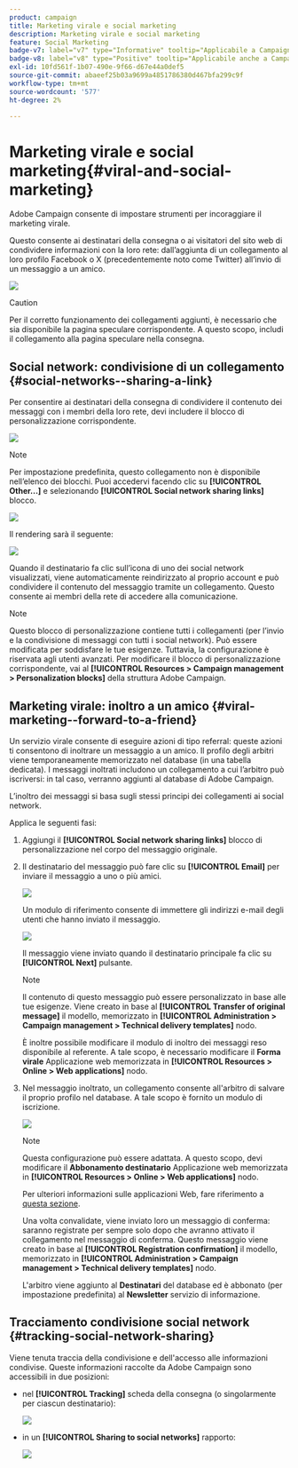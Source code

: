 ```yaml
---
product: campaign
title: Marketing virale e social marketing
description: Marketing virale e social marketing
feature: Social Marketing
badge-v7: label="v7" type="Informative" tooltip="Applicabile a Campaign Classic v7"
badge-v8: label="v8" type="Positive" tooltip="Applicabile anche a Campaign v8"
exl-id: 10fd561f-1b07-490e-9f66-d67e44a0def5
source-git-commit: abaeef25b03a9699a4851786380d467bfa299c9f
workflow-type: tm+mt
source-wordcount: '577'
ht-degree: 2%

---
```


# Marketing virale e social marketing{#viral-and-social-marketing}

Adobe Campaign consente di impostare strumenti per incoraggiare il marketing virale.

Questo consente ai destinatari della consegna o ai visitatori del sito web di condividere informazioni con la loro rete: dall’aggiunta di un collegamento al loro profilo Facebook o X (precedentemente noto come Twitter) all’invio di un messaggio a un amico.

![](assets/s_ncs_user_viral_icons.png)

>[!CAUTION]
>
>Per il corretto funzionamento dei collegamenti aggiunti, è necessario che sia disponibile la pagina speculare corrispondente. A questo scopo, includi il collegamento alla pagina speculare nella consegna.

## Social network: condivisione di un collegamento {#social-networks--sharing-a-link}

Per consentire ai destinatari della consegna di condividere il contenuto dei messaggi con i membri della loro rete, devi includere il blocco di personalizzazione corrispondente.

![](assets/s_ncs_user_viral_add_link.png)

>[!NOTE]
>
>Per impostazione predefinita, questo collegamento non è disponibile nell’elenco dei blocchi. Puoi accedervi facendo clic su **[!UICONTROL Other...]** e selezionando **[!UICONTROL Social network sharing links]** blocco.

![](assets/s_ncs_user_viral_add_link_via_others.png)

Il rendering sarà il seguente:

![](assets/s_ncs_user_viral_add_link_rendering.png)

Quando il destinatario fa clic sull’icona di uno dei social network visualizzati, viene automaticamente reindirizzato al proprio account e può condividere il contenuto del messaggio tramite un collegamento. Questo consente ai membri della rete di accedere alla comunicazione.

>[!NOTE]
>
>Questo blocco di personalizzazione contiene tutti i collegamenti (per l’invio e la condivisione di messaggi con tutti i social network). Può essere modificata per soddisfare le tue esigenze. Tuttavia, la configurazione è riservata agli utenti avanzati. Per modificare il blocco di personalizzazione corrispondente, vai al **[!UICONTROL Resources > Campaign management > Personalization blocks]** della struttura Adobe Campaign.

## Marketing virale: inoltro a un amico {#viral-marketing--forward-to-a-friend}

Un servizio virale consente di eseguire azioni di tipo referral: queste azioni ti consentono di inoltrare un messaggio a un amico. Il profilo degli arbitri viene temporaneamente memorizzato nel database (in una tabella dedicata). I messaggi inoltrati includono un collegamento a cui l’arbitro può iscriversi: in tal caso, verranno aggiunti al database di Adobe Campaign.

L’inoltro dei messaggi si basa sugli stessi principi dei collegamenti ai social network.

Applica le seguenti fasi:

1. Aggiungi il **[!UICONTROL Social network sharing links]** blocco di personalizzazione nel corpo del messaggio originale.
1. Il destinatario del messaggio può fare clic su **[!UICONTROL Email]** per inviare il messaggio a uno o più amici.

   ![](assets/s_ncs_user_viral_email_link.png)

   Un modulo di riferimento consente di immettere gli indirizzi e-mail degli utenti che hanno inviato il messaggio.

   ![](assets/s_ncs_user_viral_email_msg.png)

   Il messaggio viene inviato quando il destinatario principale fa clic su **[!UICONTROL Next]** pulsante.

   >[!NOTE]
   >
   >Il contenuto di questo messaggio può essere personalizzato in base alle tue esigenze. Viene creato in base al **[!UICONTROL Transfer of original message]** il modello, memorizzato in **[!UICONTROL Administration > Campaign management > Technical delivery templates]** nodo.
   >
   >È inoltre possibile modificare il modulo di inoltro dei messaggi reso disponibile al referente. A tale scopo, è necessario modificare il **Forma virale** Applicazione web memorizzata in **[!UICONTROL Resources > Online > Web applications]** nodo.

1. Nel messaggio inoltrato, un collegamento consente all&#39;arbitro di salvare il proprio profilo nel database. A tale scopo è fornito un modulo di iscrizione.

   ![](assets/s_ncs_user_viral_create_account_form.png)

   >[!NOTE]
   >
   >Questa configurazione può essere adattata. A questo scopo, devi modificare il **Abbonamento destinatario** Applicazione web memorizzata in **[!UICONTROL Resources > Online > Web applications]** nodo.
   >
   >Per ulteriori informazioni sulle applicazioni Web, fare riferimento a [questa sezione](../../web/using/about-web-applications.md).

   Una volta convalidate, viene inviato loro un messaggio di conferma: saranno registrate per sempre solo dopo che avranno attivato il collegamento nel messaggio di conferma. Questo messaggio viene creato in base al **[!UICONTROL Registration confirmation]** il modello, memorizzato in **[!UICONTROL Administration > Campaign management > Technical delivery templates]** nodo.

   L&#39;arbitro viene aggiunto al **Destinatari** del database ed è abbonato (per impostazione predefinita) al **Newsletter** servizio di informazione.

## Tracciamento condivisione social network {#tracking-social-network-sharing}

Viene tenuta traccia della condivisione e dell&#39;accesso alle informazioni condivise. Queste informazioni raccolte da Adobe Campaign sono accessibili in due posizioni:

* nel **[!UICONTROL Tracking]** scheda della consegna (o singolarmente per ciascun destinatario):

  ![](assets/s_ncs_user_network_del_tracking_tab.png)

* in un **[!UICONTROL Sharing to social networks]** rapporto:

  ![](assets/s_ncs_user_viral_report.png)
